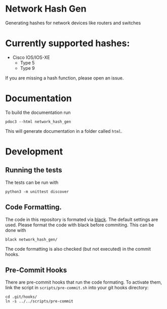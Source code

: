 # Network Hash Gen

Generating hashes for network devices like routers and switches

# Currently supported hashes:

- Cisco IOS/IOS-XE
  - Type 5
  - Type 9

If you are missing a hash function, please open an issue.

# Documentation

To build the documentation run

```
pdoc3 --html network_hash_gen
```

This will generate documentation in a folder called `html`.

# Development

## Running the tests

The tests can be run with

```
python3 -m unittest discover
```

## Code Formatting.

The code in this repository is formated via [black](https://github.com/psf/black).
The default settings are used.
Please format the code with black before commiting.
This can be done with

```
black network_hash_gen/
```

The code formatting is also checked (but not executed) in the commit hooks.

## Pre-Commit Hooks

There are pre-commit hooks that run the code formating.
To activate them, link the script in `scripts/pre-commit.sh` into your git hooks
directory:

```
cd .git/hooks/
ln -s ../../scripts/pre-commit
```
